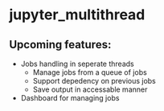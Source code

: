 # jupyter_multithread

## Upcoming features: 
 - Jobs handling in seperate threads
    - Manage jobs from a queue of jobs
    - Support depedency on previous jobs
    - Save output in accessable manner
 - Dashboard for managing jobs
 
